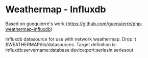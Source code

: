 # Weathermap - Influxdb

Based on guequierre's work (https://github.com/guequierre/php-weathermap-influxdb)

Influxdb datasource for use with network weathermap. 
Drop it $WEATHERMAP/lib/datasources. 
Target definition is: influxdb:servername:database:device:port:seriesin:seriesout
